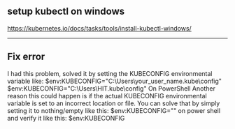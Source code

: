 ## setup kubectl on windows
https://kubernetes.io/docs/tasks/tools/install-kubectl-windows/

---
## Fix error
I had this problem, solved it by setting the KUBECONFIG environmental variable like:
$env:KUBECONFIG="C:\Users\your_user_name\.kube\config"
$env:KUBECONFIG="C:\Users\HIT\.kube\config"
On PowerShell
Another reason this could happen is if the actual KUBECONFIG environmental variable is set to an incorrect location or file. You can solve that by simply setting it to nothing/empty like this:
$env:KUBECONFIG="" on power shell and verify it like this:
$env:KUBECONFIG
